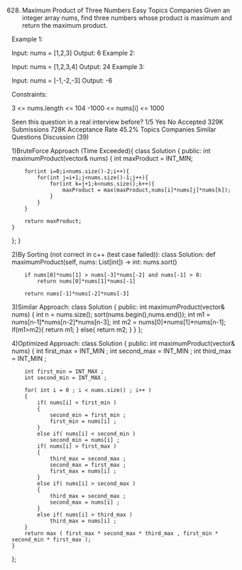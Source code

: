 628. Maximum Product of Three Numbers
Easy
Topics
Companies
Given an integer array nums, find three numbers whose product is maximum and return the maximum product.

 

Example 1:

Input: nums = [1,2,3]
Output: 6
Example 2:

Input: nums = [1,2,3,4]
Output: 24
Example 3:

Input: nums = [-1,-2,-3]
Output: -6
 

Constraints:

3 <= nums.length <= 104
-1000 <= nums[i] <= 1000

Seen this question in a real interview before?
1/5
Yes
No
Accepted
329K
Submissions
728K
Acceptance Rate
45.2%
Topics
Companies
Similar Questions
Discussion (39)

1)BruteForce Approach (Time Exceeded){
    class Solution {
public:
    int maximumProduct(vector<int>& nums) {
        int maxProduct = INT_MIN;

        for(int i=0;i<nums.size()-2;i++){
            for(int j=i+1;j<nums.size()-1;j++){
                for(int k=j+1;k<nums.size();k++){
                    maxProduct = max(maxProduct,nums[i]*nums[j]*nums[k]);
                }
            }
        }    

        return maxProduct;
    }
};
}

2)By Sorting (not correct in c++ (test case failed)):
class Solution:
    def maximumProduct(self, nums: List[int]) -> int:
        nums.sort()

        if nums[0]*nums[1] > nums[-3]*nums[-2] and nums[-1] > 0:
            return nums[0]*nums[1]*nums[-1]

        return nums[-1]*nums[-2]*nums[-3]  

3)Similar Approach:
class Solution {
public:
    int maximumProduct(vector<int>& nums) {
        int n = nums.size();
        sort(nums.begin(),nums.end());
        int m1 = nums[n-1]*nums[n-2]*nums[n-3];
        int m2 = nums[0]*nums[1]*nums[n-1];
        if(m1>m2){
            return m1;
        }
        else{
            return m2;
        }
    }
};

4)Optimized Approach:
class Solution {
public:
    int maximumProduct(vector<int>& nums) 
    {
        int first_max = INT_MIN ;
        int second_max = INT_MIN ;
        int third_max = INT_MIN ;

        int first_min = INT_MAX ;
        int second_min = INT_MAX ;

        for( int i = 0 ; i < nums.size() ; i++ )
        {
            if( nums[i] < first_min )
            {
                second_min = first_min ;
                first_min = nums[i] ;
            }
            else if( nums[i] < second_min )
                second_min = nums[i] ;
            if( nums[i] > first_max )
            {
                third_max = second_max ;
                second_max = first_max ;
                first_max = nums[i] ;
            }
            else if( nums[i] > second_max )
            {
                third_max = second_max ;
                second_max = nums[i] ;
            }
            else if( nums[i] > third_max )
                third_max = nums[i] ;
        }
        return max ( first_max * second_max * third_max , first_min * second_min * first_max );
    }
};